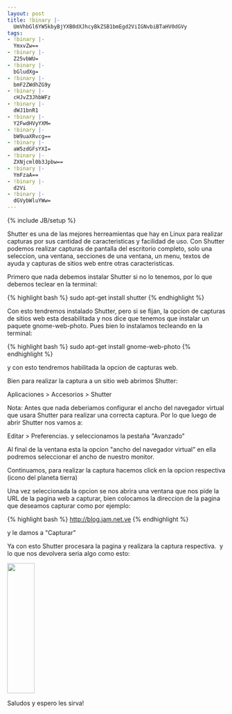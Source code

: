 ```yaml
---
layout: post
title: !binary |-
  UmVhbGl6YW5kbyBjYXB0dXJhcyBkZSB1bmEgd2ViIGNvbiBTaHV0dGVy
tags:
- !binary |-
  YmxvZw==
- !binary |-
  Z25vbWU=
- !binary |-
  bGludXg=
- !binary |-
  bmF2ZWdhZG9y
- !binary |-
  cHJvZ3JhbWFz
- !binary |-
  dWJ1bnR1
- !binary |-
  Y2FwdHVyYXM=
- !binary |-
  bW9uaXRvcg==
- !binary |-
  aW5zdGFsYXI=
- !binary |-
  ZXNjcml0b3Jpbw==
- !binary |-
  YmFzaA==
- !binary |-
  d2Vi
- !binary |-
  dGVybWluYWw=
---
```

{% include JB/setup %}

Shutter es una de las mejores herreamientas que hay en Linux para realizar capturas por sus cantidad de caracteristicas y facilidad de uso. Con Shutter podemos realizar capturas de pantalla del escritorio completo, solo una seleccion, una ventana, secciones de una ventana, un menu, textos de ayuda y capturas de sitios web entre otras caracteristicas.

Primero que nada debemos instalar Shutter si no lo tenemos, por lo que debemos teclear en la terminal:

{% highlight bash %}
sudo apt-get install shutter
{% endhighlight %}

Con esto tendremos instalado Shutter, pero si se fijan, la opcion de capturas de sitios web esta desabilitada y nos dice que tenemos que instalar un paquete gnome-web-photo. Pues bien lo instalamos tecleando en la terminal:

{% highlight bash %}
sudo apt-get install gnome-web-photo
{% endhighlight %}

y con esto tendremos habilitada la opcion de capturas web.

Bien para realizar la captura a un sitio web abrimos Shutter:

Aplicaciones > Accesorios > Shutter

Nota: Antes que nada deberiamos configurar el ancho del navegador virtual que usara Shutter para realizar una correcta captura. Por lo que luego de abrir Shutter nos vamos a:

Editar > Preferencias. y seleccionamos la pestaña "Avanzado"

Al final de la ventana esta la opcion "ancho del navegador virtual" en ella podremos seleccionar el ancho de nuestro monitor.

Continuamos, para realizar la captura hacemos click en la opcion respectiva (icono del planeta tierra)

Una vez seleccionada la opcion se nos abrira una ventana que nos pide la URL de la pagina web a capturar, bien colocamos la direccion de la pagina que deseamos capturar como por ejemplo:

{% highlight bash %}
http://blog.jam.net.ve
{% endhighlight %}

y le damos a "Capturar"

Ya con esto Shutter procesara la pagina y realizara la captura respectiva.  y lo que nos devolvera seria algo como esto:

<a href="http://blog.jam.net.ve/imagenes/uploads/2010/09/blog-jamunix.jpg"><img class="aligncenter size-medium wp-image-425" title="blog-jamunix" src="http://blog.jam.net.ve/imagenes/uploads/2010/09/blog-jamunix-63x300.jpg" alt="" width="63" height="300" /></a>

Saludos y espero les sirva!
